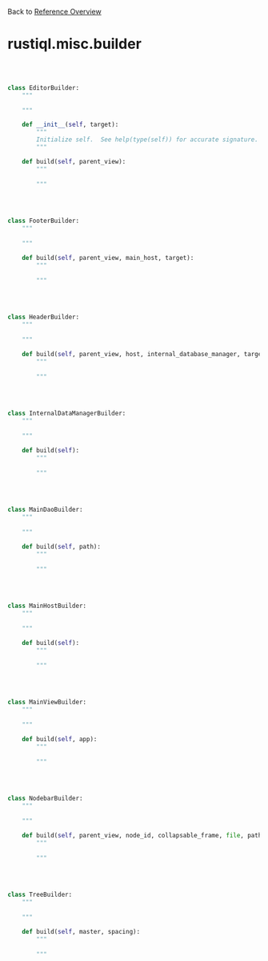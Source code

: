 
Back to [Reference Overview](https://github.com/pyrustic/rustiql/blob/master/docs/reference/README.md)

# rustiql.misc.builder



<br>


```python

class EditorBuilder:
    """
    
    """

    def __init__(self, target):
        """
        Initialize self.  See help(type(self)) for accurate signature.
        """

    def build(self, parent_view):
        """
        
        """

```

<br>

```python

class FooterBuilder:
    """
    
    """

    def build(self, parent_view, main_host, target):
        """
        
        """

```

<br>

```python

class HeaderBuilder:
    """
    
    """

    def build(self, parent_view, host, internal_database_manager, target):
        """
        
        """

```

<br>

```python

class InternalDataManagerBuilder:
    """
    
    """

    def build(self):
        """
        
        """

```

<br>

```python

class MainDaoBuilder:
    """
    
    """

    def build(self, path):
        """
        
        """

```

<br>

```python

class MainHostBuilder:
    """
    
    """

    def build(self):
        """
        
        """

```

<br>

```python

class MainViewBuilder:
    """
    
    """

    def build(self, app):
        """
        
        """

```

<br>

```python

class NodebarBuilder:
    """
    
    """

    def build(self, parent_view, node_id, collapsable_frame, file, path, real_path, result, datatype, description):
        """
        
        """

```

<br>

```python

class TreeBuilder:
    """
    
    """

    def build(self, master, spacing):
        """
        
        """

```

